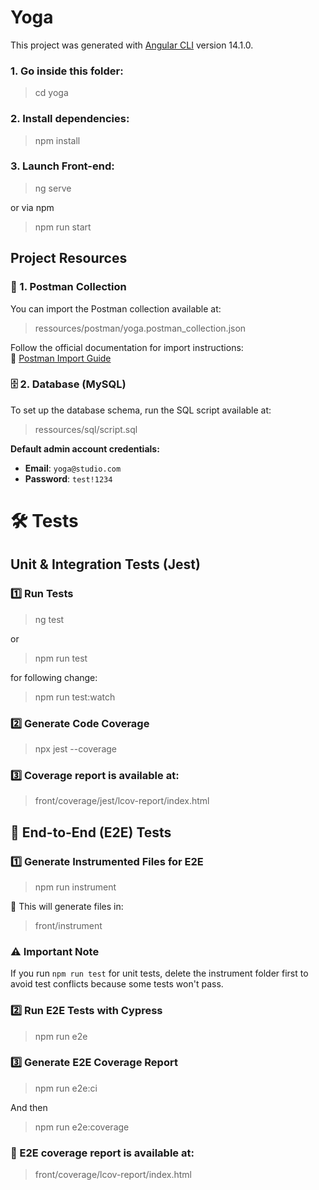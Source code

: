 # Yoga

This project was generated with [Angular CLI](https://github.com/angular/angular-cli) version 14.1.0.


### 1. Go inside this folder:

> cd yoga

### 2. Install dependencies:

> npm install

### 3. Launch Front-end:


> ng serve

or via npm

> npm run start

## Project Resources


### 📌 1. Postman Collection

You can import the Postman collection available at:

> ressources/postman/yoga.postman_collection.json 

Follow the official documentation for import instructions:  
🔗 [Postman Import Guide](https://learning.postman.com/docs/getting-started/importing-and-exporting-data/#importing-data-into-postman)



### 🗄 2. Database (MySQL)

To set up the database schema, run the SQL script available at:

> ressources/sql/script.sql

**Default admin account credentials:**
- **Email**: `yoga@studio.com`
- **Password**: `test!1234`


# 🛠 Tests

## Unit & Integration Tests (Jest)

### 1️⃣ Run Tests

> ng test

or

> npm run test

for following change:

> npm run test:watch


### 2️⃣ Generate Code Coverage

>  npx jest --coverage

### 3️⃣ Coverage report is available at:

> front/coverage/jest/lcov-report/index.html


## 🚀 End-to-End (E2E) Tests

### 1️⃣ Generate Instrumented Files for E2E

> npm run instrument

📌 This will generate files in:

> front/instrument


### ⚠️ Important Note
If you run `npm run test` for unit tests, delete the instrument folder first to avoid test conflicts because some tests won't pass.


### 2️⃣ Run E2E Tests with Cypress

> npm run e2e

### 3️⃣ Generate E2E Coverage Report

> npm run e2e:ci

And then
> npm run e2e:coverage


### 📌 E2E coverage report is available at:

> front/coverage/lcov-report/index.html

